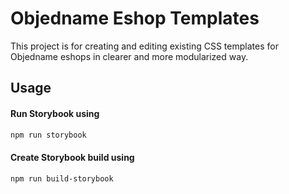 # Objedname Eshop Templates

This project is for creating and editing existing CSS templates for Objedname eshops in clearer and more modularized way.

## Usage

#### Run Storybook using

```sh
npm run storybook
```

#### Create Storybook build using

```sh
npm run build-storybook
```
